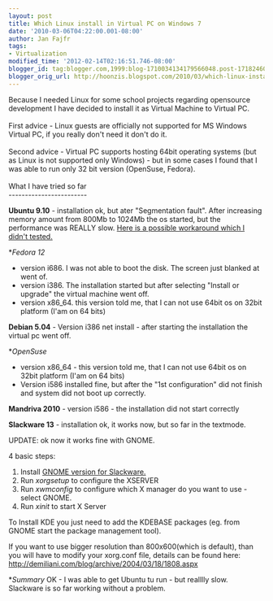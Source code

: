 ```yaml
---
layout: post
title: Which Linux install in Virtual PC on Windows 7
date: '2010-03-06T04:22:00.001-08:00'
author: Jan Fajfr
tags:
- Virtualization
modified_time: '2012-02-14T02:16:51.746-08:00'
blogger_id: tag:blogger.com,1999:blog-1710034134179566048.post-1718246012559864587
blogger_orig_url: http://hoonzis.blogspot.com/2010/03/which-linux-install-in-virtual-pc-on.html
---
```


Because I needed Linux for some school projects regarding opensource development I have decided to install it as Virtual Machine to Virtual PC.<br /><br />First advice - Linux guests are officially not supported for MS Windows Virtual PC, if you really don't need it don't do it.<br /><br />Second advice - Virtual PC supports hosting 64bit operating systems (but as Linux is not supported only Windows) - but in some cases I found that I was able to run only 32 bit version (OpenSuse, Fedora).<br /><br />What I have tried so far<br />------------------------


**Ubuntu 9.10** - installation ok, but ater "Segmentation fault". After
increasing memory amount from 800Mb to 1024Mb the os started, but the
performance was REALLY slow. [Here is a possible workaround which I
didn't
tested.](http://jagbarcelo.blogspot.com/2009/11/segmentation-fault-ubuntu-virtual-pc.html)

**Fedora 12*

-   version i686. I was not able to boot the disk. The screen just
    blanked at went of.
-   version i386. The installation started but after selecting "Install
    or upgrade" the virtual machine went off.
-   version x86\_64. this version told me, that I can not use 64bit os
    on 32bit platform (I'am on 64 bits)


**Debian 5.04** - Version i386 net install - after starting the
installation the virtual pc went off.

**OpenSuse*

-   version x86\_64 - this version told me, that I can not use 64bit os
    on 32bit platform (I'am on 64 bits)
-   Version i586 installed fine, but after the "1st configuration" did
    not finish and system did not boot up correctly.


**Mandriva 2010** - version i586 - the installation did not start
correctly

**Slackware 13** - installation ok, it works now, but so far in the
textmode.

UPDATE: ok now it works fine with GNOME.

4 basic steps:

1) Install [GNOME version for Slackware.](http://gnomeslackbuild.org/)
2) Run *xorgsetup* to configure the XSERVER
3) Run *xwmconfig* to configure which X manager do you want to use -
select GNOME.
4) Run *xinit* to start X Server

To Install KDE you just need to add the KDEBASE packages (eg. from GNOME
start the package management tool).

If you want to use bigger resolution than 800x600(which is default),
than you will have to modify your xorg.conf file, details can be found
here:
<http://demiliani.com/blog/archive/2004/03/18/1808.aspx>


**Summary*
OK - I was able to get Ubuntu tu run - but realllly slow. Slackware is
so far working without a problem.
